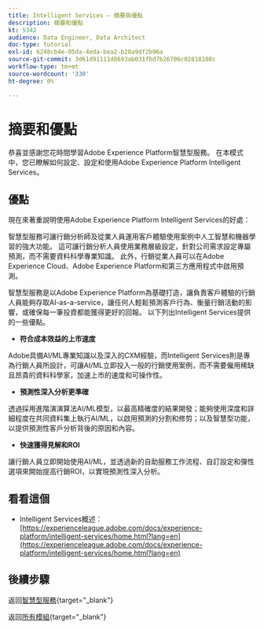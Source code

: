 ```yaml
---
title: Intelligent Services — 摘要與優點
description: 摘要和優點
kt: 5342
audience: Data Engineer, Data Architect
doc-type: tutorial
exl-id: 6248cb4e-05da-4eda-bea2-b28a9df2b96a
source-git-commit: 3d61d91111d8693ab031fbd7b26706c02818108c
workflow-type: tm+mt
source-wordcount: '330'
ht-degree: 0%

---
```


# 摘要和優點

恭喜並感謝您花時間學習Adobe Experience Platform智慧型服務。
在本模式中，您已瞭解如何設定、設定和使用Adobe Experience Platform Intelligent Services。

## 優點

現在來著重說明使用Adobe Experience Platform Intelligent Services的好處：

智慧型服務可讓行銷分析師及從業人員運用客戶體驗使用案例中人工智慧和機器學習的強大功能。 這可讓行銷分析人員使用業務層級設定，針對公司需求設定專屬預測，而不需要資料科學專業知識。 此外，行銷從業人員可以在Adobe Experience Cloud、Adobe Experience Platform和第三方應用程式中啟用預測。

智慧型服務是以Adobe Experience Platform為基礎打造，讓負責客戶體驗的行銷人員能夠存取AI-as-a-service，讓任何人輕鬆預測客戶行為、衡量行銷活動的影響，或確保每一筆投資都能獲得更好的回報。 以下列出Intelligent Services提供的一些優點。

- **符合成本效益的上市速度**

Adobe具備AI/ML專業知識以及深入的CXM經驗，而Intelligent Services則是專為行銷人員所設計，可讓AI/ML立即投入一般的行銷使用案例，而不需要僱用稀缺且昂貴的資料科學家，加速上市的速度和可操作性。

- **預測性深入分析更準確**

透過採用進階演演算法AI/ML模型，以最高精確度的結果開發；能夠使用深度和詳細程度在共同資料集上執行AI/ML，以啟用預測的分割和修剪；以及智慧型功能，以提供預測性客戶分析背後的原因和內容。

- **快速獲得見解和ROI**

讓行銷人員立即開始使用AI/ML，並透過新的自助服務工作流程、自訂設定和彈性選項來開始提高行銷ROI，以實現預測性深入分析。

## 看看這個

- Intelligent Services概述： [https://experienceleague.adobe.com/docs/experience-platform/intelligent-services/home.html?lang=en](https://experienceleague.adobe.com/docs/experience-platform/intelligent-services/home.html?lang=en)

## 後續步驟

返回[智慧型服務](./intelligent-services.md){target="_blank"}

返回[所有模組](./../../../../overview.md){target="_blank"}
